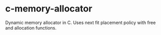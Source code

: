 # c-memory-allocator

Dynamic memory allocator in C. Uses next fit placement policy with free and allocation functions.
